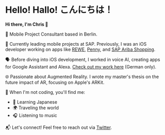 # Hello! Hallo! こんにちは！
**Hi there, I'm Chris 👋**

📍 Mobile Project Consultant based in Berlin.

💼 Currently leading mobile projects at SAP. Previously, I was an iOS developer working on apps like [REWE](https://apps.apple.com/de/app/rewe-supermarkt/id714121079), [Penny](https://apps.apple.com/de/app/penny-coupons-angebote/id1096204041), and [SAP Ariba Shopping](https://apps.apple.com/us/app/sap-ariba-procurement/id1451570638).

🗣 Before diving into iOS development, I worked in voice AI, creating apps for Google Assistant and Alexa. [Check out my work here](https://www.youtube.com/watch?v=iUjKNkITuyE) (German only).

🌐 Passionate about Augmented Reality. I wrote my master's thesis on the future impact of AR, focusing on Apple's ARKit.

🎌 When I'm not coding, you'll find me:
- 🔣 Learning Japanese
- 🌍 Traveling the world
- 🎧 Listening to music

📬 Let's connect! Feel free to reach out via [Twitter](https://twitter.com/cteyson).
